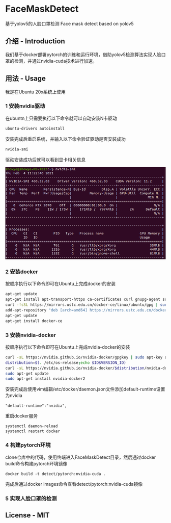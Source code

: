 # FaceMaskDetect
基于yolov5的人脸口罩检测
Face mask detect based on yolov5

## 介绍 - Introduction
我们基于docker部署pytorch的训练和运行环境，借助yolov5检测算法实现人脸口罩的检测，并通过nvidia-cuda技术进行加速。

## 用法 - Usage
我是在Ubuntu 20x系统上使用
### 1 安装nvidia驱动

在ubuntn上只需要执行以下命令就可以自动安装N卡驱动
```bash
ubuntu-drivers autoinstall
```
安装完成后重启系统，并输入以下命令验证驱动是否安装成功
```bash
nvidia-smi
```
驱动安装成功后就可以看到显卡相关信息

![image](https://github.com/cctomato/FaceMaskDetect/blob/main/detect/inference/images/nvidia-smi.png)

### 2 安装docker
按顺序执行以下命令即可在Ubuntu上完成docker的安装
```bash
apt-get update
apt-get install apt-transport-https ca-certificates curl gnupg-agent software-properties-common
curl -fsSL https://mirrors.ustc.edu.cn/docker-ce/linux/ubuntu/gpg | sudo apt-key add -
add-apt-repository "deb [arch=amd64] https://mirrors.ustc.edu.cn/docker-ce/linux/ubuntu $(lsb_release -cs) stable"
apt-get update
apt-get install docker-ce
```
### 3 安装nvidia-docker
按顺序执行以下命令即可在Ubuntu上完成nvidia-docker的安装
```bash
curl -sL https://nvidia.github.io/nvidia-docker/gpgkey | sudo apt-key add -
distribution=$(. /etc/os-release;echo $ID$VERSION_ID)
curl -sL https://nvidia.github.io/nvidia-docker/$distribution/nvidia-docker.list | sudo tee /etc/apt/sources.list.d/nvidia-docker.list
sudo apt-get update
sudo apt-get install nvidia-docker2
```
安装完成后使用vim编辑/etc/docker/daemon.json文件添加default-runtime设置为nvidia
```
"default-runtime":"nvidia",
```
重启docker服务
```
systemctl daemon-reload
systemctl restart docker
```
### 4 构建pytorch环境
clone仓库中的代码，使用终端进入FaceMaskDetect目录，然后通过docker build命令构建pytorch环境镜像
```
docker build -t detect/pytorch:nvidia-cuda .
```
完成后通过docker images命令查看detect/pytorch:nvidia-cuda镜像

### 5 实现人脸口罩的检测

## License - MIT
